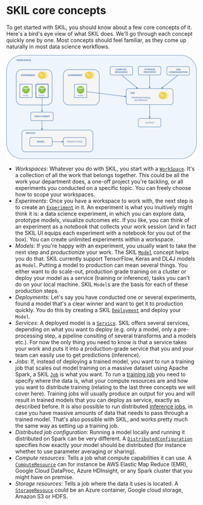 # SKIL core concepts

To get started with SKIL, you should know about a few core concepts of it. Here's a bird's eye view
of what SKIL does. We'll go through each concept quickly one by one. Most concepts should feel familiar, as they come up naturally in most data science workflows.

![SKIL concepts](img/SKIL_core_concepts.jpg)

- _Workspaces_: Whatever you do with SKIL, you start with a [`WorkSpace`](https://github.com/SkymindIO/skil-python/blob/master/skil/workspaces.py#L5-L20).  It's a collection of all the work that belongs together. This could be all the work your department does, a one-off project you're tackling, or all experiments you conducted on a specific topic.  You can freely choose how to scope your workspaces.
- _Experiments_: Once you have a workspace to work with, the next step is to create an [`Experiment`](https://github.com/SkymindIO/skil-python/blob/master/skil/experiments.py#L9-L24) in it.  An experiment is what you inuitively might think it is: a data science experiment, in which you can explore data, prototype models, visualize outcomes etc.  If you like, you can think of an experiment as a _notebook_ that collects your work session (and in fact the SKIL UI equips each experiment with a notebook for you out of the box).  You can create unlimited experiments within a workspace.
- _Models_: If you're happy with an experiment, you usually want to take the next step and _productionize_ your work. The SKIL [`Model`](https://github.com/SkymindIO/skil-python/blob/master/skil/models.py#L11-L28) concept helps you do that. SKIL currently support TensorFlow, Keras and DL4J models as `Model`. Putting a model to production can mean several things. You either want to do scale-out, production grade training on a cluster or deploy your model as a service (training or inference), tasks you can't do on your local machine. SKIL `Model`s are the basis for each of these production steps.
- _Deployments_: Let's say you have conducted one or several experiments, found a model that's a clear winner and want to get it to production quickly. You do this by creating a SKIL [`Deployment`](https://github.com/SkymindIO/skil-python/blob/master/skil/deployments.py#L7-L15) and deploy your `Model`.
- _Services_: A deployed model is a [`Service`](https://github.com/SkymindIO/skil-python/blob/master/skil/services.py#L15-L23). SKIL offers several services, depending on what you want to deploy (e.g. only a model, only a pre-processing step, a pipeline consiting of several transforms and a models etc.). For now the only thing you need to know is that a service takes your work and puts it into a production-grade service that you and your team can easily use to get predictions (inference).
- _Jobs_: If, instead of deploying a trained model, you want to run a training job that scales out model training on a massive dataset using Apache Spark, a SKIL [`Job`](https://github.com/SkymindIO/skil-python/blob/master/skil/jobs.py#L124-L129) is what you want. To run a [training job](https://github.com/SkymindIO/skil-python/blob/master/skil/jobs.py#L166-L177) you need to specify where the data is, what your compute resources are and how you want to distribute training (relating to the last three concepts we will cover here).  Training jobs will usually produce an output for you and will result in trained models that you can deploy as service, exactly as described before. It is also possible to run distributed [inference jobs](https://github.com/SkymindIO/skil-python/blob/master/skil/jobs.py#L227-L237), in case you have massive amounts of data that needs to pass through a trained model. That's also possible with SKIL, and works pretty much the same way as setting up a training job.
- _Distributed job configuration_: Running a model locally and running it distributed on Spark can be very different. A [`DistributedConfiguration`](https://github.com/SkymindIO/skil-python/blob/master/skil/spark.py) specifies how exactly your model should be distributed (for instance whether to use parameter averaging or sharing).
- _Compute resources_: Tells a job what compute capabilities it can use. A [`ComputeResource`](https://github.com/SkymindIO/skil-python/blob/master/skil/resources/compute.py) can for instance be AWS Elastic Map Reduce (EMR), Google Cloud DataProc, Azure HDInsight, or any Spark cluster that you might have on premise.
- _Storage resources_: Tells a job where the data it uses is located. A [`StorageResouce`](https://github.com/SkymindIO/skil-python/blob/master/skil/resources/storage.py) could be an Azure container, Google cloud storage, Amazon S3 or HDFS.
